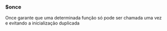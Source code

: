 ### $once

Once garante que uma determinada função só pode ser chamada uma vez e evitando a inicialização duplicada
